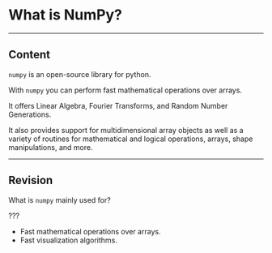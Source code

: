 ﻿---
author: Stefan-Stojanovic

type: normal

category: how to

---

# What is NumPy?

---
## Content

`numpy` is an open-source library for python.

With `numpy` you can perform fast mathematical operations over arrays.

It offers Linear Algebra, Fourier Transforms, and Random Number Generations.

It also provides support for multidimensional array objects as well as a variety of routines for mathematical and logical operations, arrays, shape manipulations, and more.

---
## Revision

What is `numpy` mainly used for?

???

- Fast mathematical operations over arrays.
- Fast visualization algorithms.
